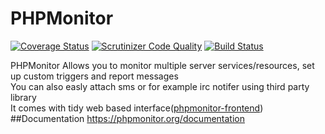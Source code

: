 # PHPMonitor
[![Coverage Status](https://coveralls.io/repos/phaniso/phpmonitor/badge.svg?branch=master&service=github)](https://coveralls.io/github/phaniso/phpmonitor?branch=master)
[![Scrutinizer Code Quality](https://scrutinizer-ci.com/g/phaniso/phpmonitor/badges/quality-score.png?b=master)](https://scrutinizer-ci.com/g/phaniso/phpmonitor/?branch=master)
[![Build Status](https://api.travis-ci.org/phaniso/phpmonitor.svg)](https://travis-ci.org/phaniso/phpmonitor)

PHPMonitor Allows you to monitor multiple server services/resources, set up custom triggers and report messages</br>
You can also easly attach sms or for example irc notifer using third party library</br>
It comes with tidy web based interface([phpmonitor-frontend](https://github.com/phaniso/phpmonitor-frontend))
##Documentation
https://phpmonitor.org/documentation
